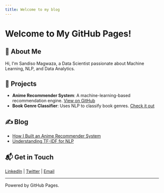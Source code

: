 ```yaml
---
title: Welcome to my blog
---
```

# Welcome to My GitHub Pages!

## 👋 About Me
Hi, I'm Sandiso Magwaza, a Data Scientist passionate about Machine Learning, NLP, and Data Analytics. 

## 🚀 Projects
- **Anime Recommender System**: A machine-learning-based recommendation engine. [View on GitHub](#)
- **Book Genre Classifier**: Uses NLP to classify book genres. [Check it out](#)

## ✍ Blog
- [How I Built an Anime Recommender System](#)
- [Understanding TF-IDF for NLP](#)

## 📬 Get in Touch
[LinkedIn](#) | [Twitter](#) | [Email](mailto:youremail@example.com)

---
Powered by GitHub Pages.


